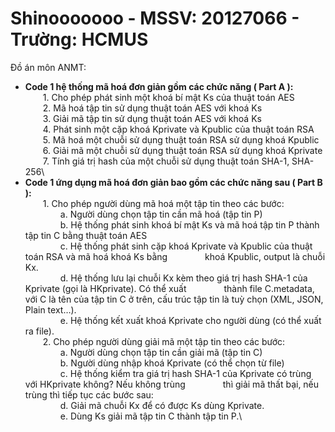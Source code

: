 # Shinooooooo - MSSV: 20127066 - Trường: HCMUS
Đồ án môn ANMT:
- **Code 1 hệ thống mã hoá đơn giản gồm các chức năng ( Part A ):**\
          &emsp;&emsp;1. Cho phép phát sinh một khoá bí mật Ks của thuật toán AES\
          &emsp;&emsp;2. Mã hoá tập tin sử dụng thuật toán AES với khoá Ks\
          &emsp;&emsp;3. Giải mã tập tin sử dụng thuật toán AES với khoá Ks\
          &emsp;&emsp;4. Phát sinh một cặp khoá Kprivate và Kpublic của thuật toán RSA\
          &emsp;&emsp;5. Mã hoá một chuỗi sử dụng thuật toán RSA sử dụng khoá Kpublic\
          &emsp;&emsp;6. Giải mã một chuỗi sử dụng thuật toán RSA sử dụng khoá Kprivate\
          &emsp;&emsp;7. Tính giá trị hash của một chuỗi sử dụng thuật toán SHA-1, SHA-256\
- **Code 1 ứng dụng mã hoá đơn giản bao gồm các chức năng sau ( Part B ):**\
          &emsp;&emsp;1. Cho phép người dùng mã hoá một tập tin theo các bước:\
                  &emsp;&emsp;&emsp;&emsp;a. Người dùng chọn tập tin cần mã hoá (tập tin P)\
                  &emsp;&emsp;&emsp;&emsp;b. Hệ thống phát sinh khoá bí mật Ks và mã hoá tập tin P thành tập tin C bằng thuật
                  toán AES\
                  &emsp;&emsp;&emsp;&emsp;c. Hệ thống phát sinh cặp khoá Kprivate và Kpublic của thuật toán RSA và mã hoá
                  khoá Ks bằng &emsp;&emsp;&emsp;&emsp;khoá Kpublic, output là chuỗi Kx.\
                  &emsp;&emsp;&emsp;&emsp;d. Hệ thống lưu lại chuỗi Kx kèm theo giá trị hash SHA-1 của Kprivate (gọi là
                  HKprivate). Có thể xuất &emsp;&emsp;&emsp;&emsp;thành file C.metadata, với C là tên của tập tin C ở trên, cấu trúc tập tin là tuỳ chọn (XML, JSON, Plain text…).\
                  &emsp;&emsp;&emsp;&emsp;e. Hệ thống kết xuất khoá Kprivate cho người dùng (có thể xuất ra file).\
          &emsp;&emsp;2. Cho phép người dùng giải mã một tập tin theo các bước:\
                  &emsp;&emsp;&emsp;&emsp;a. Người dùng chọn tập tin cần giải mã (tập tin C)\
                  &emsp;&emsp;&emsp;&emsp;b. Người dùng nhập khoá Kprivate (có thể chọn từ file)\
                  &emsp;&emsp;&emsp;&emsp;c. Hệ thống kiểm tra giá trị hash SHA-1 của Kprivate có trùng với HKprivate không? Nếu không trùng &emsp;&emsp;&emsp;&emsp;thì giải mã thất bại, nếu trùng thì tiếp tục các bước sau:\
                  &emsp;&emsp;&emsp;&emsp;d. Giải mã chuỗi Kx để có được Ks dùng Kprivate.\
                  &emsp;&emsp;&emsp;&emsp;e. Dùng Ks giải mã tập tin C thành tập tin P.\

